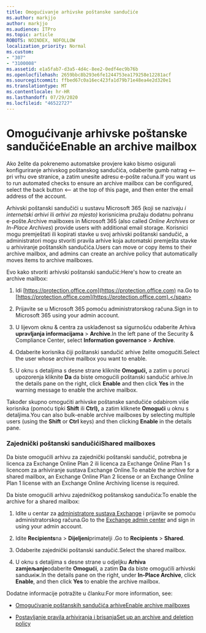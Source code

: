 ```yaml
---
title: Omogućivanje arhivske poštanske sandučiće
ms.author: markjjo
author: markjjo
ms.audience: ITPro
ms.topic: article
ROBOTS: NOINDEX, NOFOLLOW
localization_priority: Normal
ms.custom:
- "307"
- "3100008"
ms.assetid: e1a5fab7-d3a5-4d4c-8ee2-0edf4ec9b76b
ms.openlocfilehash: 2659bbc8b293e6fe1244753ea179258e12281acf
ms.sourcegitcommit: ffbed67c0a16ec423fa1d79b71e48ea4e2d320e1
ms.translationtype: MT
ms.contentlocale: hr-HR
ms.lasthandoff: 07/29/2020
ms.locfileid: "46522727"
---
```

# <a name="enable-an-archive-mailbox"></a><span data-ttu-id="4d336-102">Omogućivanje arhivske poštanske sandučiće</span><span class="sxs-lookup"><span data-stu-id="4d336-102">Enable an archive mailbox</span></span>

<span data-ttu-id="4d336-103">Ako želite da pokrenemo automatske provjere kako bismo osigurali konfiguriranje arhivskog poštanskog sandučića, odaberite gumb natrag <-- pri vrhu ove stranice, a zatim unesite adresu e-pošte računa.</span><span class="sxs-lookup"><span data-stu-id="4d336-103">If you want us to run automated checks to ensure an archive mailbox can be configured, select the back button <-- at the top of this page, and then enter the email address of the account.</span></span>

<span data-ttu-id="4d336-104">Arhivski poštanski sandučići u sustavu Microsoft 365 (koji se nazivaju *i internetski arhivi* ili *arhivi za mjesto)* korisnicima pružaju dodatnu pohranu e-pošte.</span><span class="sxs-lookup"><span data-stu-id="4d336-104">Archive mailboxes in Microsoft 365 (also called *Online Archives* or *In-Place Archives*) provide users with additional email storage.</span></span> <span data-ttu-id="4d336-105">Korisnici mogu premještati ili kopirati stavke u svoj arhivski poštanski sandučić, a administratori mogu stvoriti pravila arhive koja automatski premješta stavke u arhiviranje poštanskih sandučića.</span><span class="sxs-lookup"><span data-stu-id="4d336-105">Users can move or copy items to their archive mailbox, and admins can create an archive policy that automatically moves items to archive mailboxes.</span></span>
  
<span data-ttu-id="4d336-106">Evo kako stvoriti arhivski poštanski sandučić:</span><span class="sxs-lookup"><span data-stu-id="4d336-106">Here's how to create an archive mailbox:</span></span>
  
1. <span data-ttu-id="4d336-107">Idi [https://protection.office.com](https://protection.office.com) na.</span><span class="sxs-lookup"><span data-stu-id="4d336-107">Go to [https://protection.office.com](https://protection.office.com).</span></span>

2. <span data-ttu-id="4d336-108">Prijavite se u Microsoft 365 pomoću administratorskog računa.</span><span class="sxs-lookup"><span data-stu-id="4d336-108">Sign in to Microsoft 365 using your admin account.</span></span>

3. <span data-ttu-id="4d336-109">U lijevom oknu &amp; centra za usklađenost sa sigurnošću odaberite Arhiva **upravljanja informacijama** \> **Archive**.</span><span class="sxs-lookup"><span data-stu-id="4d336-109">In the left pane of the Security &amp; Compliance Center, select **Information governance** \> **Archive**.</span></span>

4. <span data-ttu-id="4d336-110">Odaberite korisnika čiji poštanski sandučić arhive želite omogućiti.</span><span class="sxs-lookup"><span data-stu-id="4d336-110">Select the user whose archive mailbox you want to enable.</span></span>

5. <span data-ttu-id="4d336-111">U oknu s detaljima s desne strane kliknite **Omogući,** a zatim u poruci upozorenja kliknite **Da** da biste omogućili poštanski sandučić arhive.</span><span class="sxs-lookup"><span data-stu-id="4d336-111">In the details pane on the right, click **Enable** and then click **Yes** in the warning message to enable the archive mailbox.</span></span>

<span data-ttu-id="4d336-112">Također skupno omogućiti arhivske poštanske sandučiće odabirom više korisnika (pomoću tipki **Shift** ili **Ctrl),** a zatim kliknete **Omogući** u oknu s detaljima.</span><span class="sxs-lookup"><span data-stu-id="4d336-112">You can also bulk-enable archive mailboxes by selecting multiple users (using the **Shift** or **Ctrl** keys) and then clicking **Enable** in the details pane.</span></span>
  
### <a name="shared-mailboxes"></a><span data-ttu-id="4d336-113">Zajednički poštanski sandučići</span><span class="sxs-lookup"><span data-stu-id="4d336-113">Shared mailboxes</span></span>

<span data-ttu-id="4d336-114">Da biste omogućili arhivu za zajednički poštanski sandučić, potrebna je licenca za Exchange Online Plan 2 ili licenca za Exchange Online Plan 1 s licencom za arhiviranje sustava Exchange Online.</span><span class="sxs-lookup"><span data-stu-id="4d336-114">To enable the archive for a shared mailbox, an Exchange Online Plan 2 license or an Exchange Online Plan 1 license with an Exchange Online Archiving license is required.</span></span>  

<span data-ttu-id="4d336-115">Da biste omogućili arhivu zajedničkog poštanskog sandučića:</span><span class="sxs-lookup"><span data-stu-id="4d336-115">To enable the archive for a shared mailbox:</span></span>

1. <span data-ttu-id="4d336-116">Idite u centar za [administratore sustava Exchange](https://outlook.office365.com/ecp) i prijavite se pomoću administratorskog računa.</span><span class="sxs-lookup"><span data-stu-id="4d336-116">Go to the [Exchange admin center](https://outlook.office365.com/ecp) and sign in using your admin account.</span></span>

2. <span data-ttu-id="4d336-117">Idite **Recipients**na  >  **Dijeljeni**primatelji .</span><span class="sxs-lookup"><span data-stu-id="4d336-117">Go to **Recipients** > **Shared**.</span></span>

3. <span data-ttu-id="4d336-118">Odaberite zajednički poštanski sandučić.</span><span class="sxs-lookup"><span data-stu-id="4d336-118">Select the shared mailbox.</span></span>

4. <span data-ttu-id="4d336-119">U oknu s detaljima s desne strane u odjeljku **Arhiva zamjeљanje**odaberite **Omogući**, a zatim **Da** da biste omogućili arhivski sanduиiж.</span><span class="sxs-lookup"><span data-stu-id="4d336-119">In the details pane on the right, under **In-Place Archive**, click **Enable**, and then click **Yes** to enable the archive mailbox.</span></span>

<span data-ttu-id="4d336-120">Dodatne informacije potražite u članku:</span><span class="sxs-lookup"><span data-stu-id="4d336-120">For more information, see:</span></span>
  
- [<span data-ttu-id="4d336-121">Omogućivanje poštanskih sandučića arhive</span><span class="sxs-lookup"><span data-stu-id="4d336-121">Enable archive mailboxes</span></span>](https://docs.microsoft.com/microsoft-365/compliance/enable-archive-mailboxes)

- [<span data-ttu-id="4d336-122">Postavljanje pravila arhiviranja i brisanja</span><span class="sxs-lookup"><span data-stu-id="4d336-122">Set up an archive and deletion policy</span></span>](https://docs.microsoft.com//office365/securitycompliance/set-up-an-archive-and-deletion-policy-for-mailboxes)
